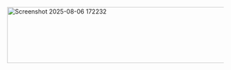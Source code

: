 <img width="615" height="132" alt="Screenshot 2025-08-06 172232" src="https://github.com/user-attachments/assets/5a1cf0e5-960b-4c3f-80b3-202e46746b62" />
